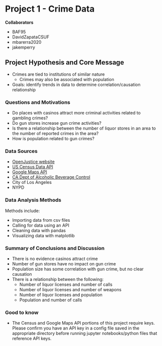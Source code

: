 # Project 1 - Crime Data
**Collaborators**
- BAF95
- DavidZapataCSUF
- mbarerra2020
- jakemperry

## Project Hypothesis and Core Message
- Crimes are tied to institutions of similar nature
    - Crimes may also be associated with population
- Goals: identify trends in data to determine correlation/causation relationship

### Questions and Motivations
- Do places with casinos attract more criminal activities related to gambling crimes?
- Do gun stores increase gun crime activities?
- Is there a relationship between the number of liquor stores in an area to the number of reported crimes in the area?
- How is population related to gun crimes?

### Data Sources
- [OpenJustice website](https://openjustice.doj.ca.gov/data)
- [US Census Data API](https://www.census.gov/data/developers/data-sets.html)
- [Google Maps API](https://developers.google.com/maps/)
- [CA Dept of Alcoholic Beverage Control](https://www.abc.ca.gov/licensing/licensing-reports/licenses-by-county/)
- City of Los Angeles
- NYPD

### Data Analysis Methods
Methods include:
- Importing data from csv files
- Calling for data using an API
- Cleaning data with pandas
- Visualizing data with matplotlib

### Summary of Conclusions and Discussion
- There is no evidence casinos attract crime
- Number of gun stores have no impact on gun crime
- Population size has some correlation with gun crime, but no clear causation
- There is a relationship between the following:
    - Number of liquor licenses and number of calls
    - Number of liquor licenses and number of weapons
    - Number of liquor licenses and population
    - Population and number of calls

### Good to know
- The Census and Google Maps API portions of this project require keys.  Please confirm you have an API key in a config file saved in the appropriate directory before running jupyter notebooks/python files that reference API keys.